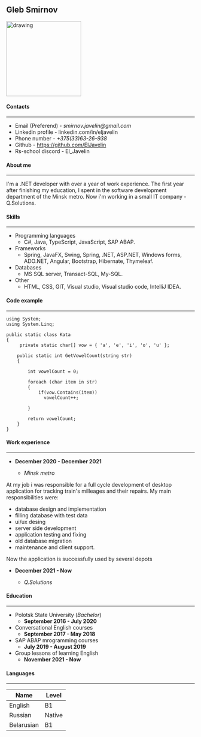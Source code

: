 ## Gleb Smirnov ##


<img src="https://media-exp1.licdn.com/dms/image/C4D03AQFZIgo51jVQTA/profile-displayphoto-shrink_800_800/0/1574964891759?e=1646870400&v=beta&t=xL2z2HTUQnAzr89G9AHP_MriqUnP8rzckc3qoXdK6J8" alt="drawing" width="200"/>


#### Contacts ####
***
* Email (Preferend) - _smirnov.javelin@gmail.com_
* Linkedin profile - linkedin.com/in/eljavelin
* Phone number - _+375(33)63-26-938_
* Github - https://github.com/ElJavelin
* Rs-school discord - El_Javelin


#### About me ####
***
I'm a .NET developer with over a year of work experience. The first year after finishing my education, I spent in the software development department of the Minsk metro.
Now i'm working in a small IT company - Q.Solutions.


#### Skills ####
***
* Programming languages
    + C#, Java, TypeScript, JavaScript, SAP ABAP.
* Frameworks
    + Spring, JavaFX, Swing, Spring, .NET, ASP.NET, Windows forms, ADO.NET, Angular, Bootstrap, Hibernate, Thymeleaf.
* Databases
    + MS SQL server, Transact-SQL, My-SQL.
* Other
    + HTML, CSS, GIT, Visual studio, Visual studio code, IntelliJ IDEA.


#### Code example ####
***
```
using System;
using System.Linq;

public static class Kata
{
     private static char[] vow = { 'a', 'e', 'i', 'o', 'u' };
  
    public static int GetVowelCount(string str)
    {
        
        int vowelCount = 0;

        foreach (char item in str)
        {
            if(vow.Contains(item))
              vowelCount++;
          
        }

        return vowelCount;
    }
}
```


#### Work experience ####
***
* __December 2020 - December 2021__


    + _Minsk metro_


At my job i was responsible for a full cycle development of desktop application for tracking train's milleages and their repairs.
My main responsibilities were: 
* database design and implementation
* filling database with test data
* ui/ux desing
* server side development
* application testing and fixing
* old database migration
* maintenance and client support.

Now the application is successfully used by several depots


* __December 2021 - Now__


    + _Q.Solutions_


#### Education ####
***
* Polotsk State University (_Bachelor_)  
    + __September 2016 - July 2020__
* Conversational English courses
    + __September 2017 - May 2018__
* SAP ABAP mrogramming courses
    + __July 2019 - August 2019__
* Group lessons of learning English
    + __November 2021 - Now__


#### Languages ####
***

| Name        |   Level   |
| ----------- | --------- |
| English     | B1        |
| Russian     | Native    |
| Belarusian  | B1        |
